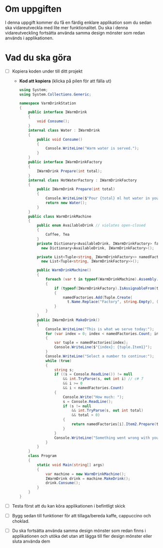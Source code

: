 # Om uppgiften

I denna uppgift kommer du få en färdig enklare applikation som du sedan ska vidareutveckla med lite mer funktionalitet. Du ska i denna vidareutveckling fortsätta använda samma design mönster som redan används i applikationen.

# Vad du ska göra

- [ ]  Kopiera koden under till ditt projekt
    - **Kod att kopiera** (klicka på pilen för att fälla ut)
        
        ```csharp
        using System;
        using System.Collections.Generic;
        
        namespace VarmDrinkStation
        {
            public interface IWarmDrink
            {
                void Consume();
            }
            internal class Water : IWarmDrink
            {
                public void Consume()
                {
                    Console.WriteLine("Warm water is served.");
                }
            }
            public interface IWarmDrinkFactory
            {
                IWarmDrink Prepare(int total);
            }
            internal class HotWaterFactory : IWarmDrinkFactory
            {
                public IWarmDrink Prepare(int total)
                {
                    Console.WriteLine($"Pour {total} ml hot water in your cup");
                    return new Water();
                }
            }
            public class WarmDrinkMachine
            {
                public enum AvailableDrink // violates open-closed
                {
                    Coffee, Tea
                }
                private Dictionary<AvailableDrink, IWarmDrinkFactory> factories =
                  new Dictionary<AvailableDrink, IWarmDrinkFactory>();
        
                private List<Tuple<string, IWarmDrinkFactory>> namedFactories =
                  new List<Tuple<string, IWarmDrinkFactory>>();
        
                public WarmDrinkMachine()
                {
                    foreach (var t in typeof(WarmDrinkMachine).Assembly.GetTypes())
                    {
                        if (typeof(IWarmDrinkFactory).IsAssignableFrom(t) && !t.IsInterface)
                        {
                            namedFactories.Add(Tuple.Create(
                              t.Name.Replace("Factory", string.Empty), (IWarmDrinkFactory)Activator.CreateInstance(t)));
                        }
                    }
                }
                public IWarmDrink MakeDrink()
                {
                    Console.WriteLine("This is what we serve today:");
                    for (var index = 0; index < namedFactories.Count; index++)
                    {
                        var tuple = namedFactories[index];
                        Console.WriteLine($"{index}: {tuple.Item1}");
                    }
                    Console.WriteLine("Select a number to continue:");
                    while (true)
                    {
                        string s;
                        if ((s = Console.ReadLine()) != null
                            && int.TryParse(s, out int i) // c# 7
                            && i >= 0
                            && i < namedFactories.Count)
                        {
                            Console.Write("How much: ");
                            s = Console.ReadLine();
                            if (s != null
                                && int.TryParse(s, out int total)
                                && total > 0)
                            {
                                return namedFactories[i].Item2.Prepare(total);
                            }
                        }
                        Console.WriteLine("Something went wrong with your input, try again.");
                    }
                }
            }
            class Program
            {
                static void Main(string[] args)
                {
                    var machine = new WarmDrinkMachine();
                    IWarmDrink drink = machine.MakeDrink();
                    drink.Consume();
                }
            }
        }
        ```
        
- [ ]  Testa först att du kan köra applikationen i befintligt skick
- [ ]  Bygg sedan till funktioner för att tillaga/bereda kaffe, cappuccino och choklad.
- [ ]  Du ska fortsätta använda samma design mönster som redan finns i applikationen och utöka det utan att lägga till fler design mönster eller sluta använda dem
